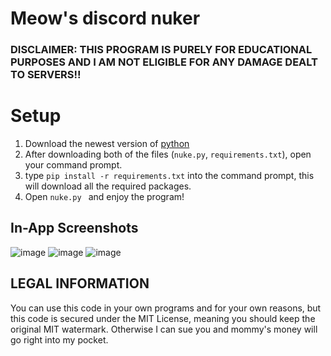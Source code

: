 # Meow's discord nuker

 ### DISCLAIMER: THIS PROGRAM IS PURELY FOR EDUCATIONAL PURPOSES AND I AM NOT ELIGIBLE FOR ANY DAMAGE DEALT TO SERVERS!!


#  Setup

1. Download the newest version of [python](https://www.python.org/downloads/)
2. After downloading both of the files (`nuke.py`, `requirements.txt`), open your command prompt.
3. type  ``pip install -r requirements.txt`` into the command prompt, this will download all the required packages.
4. Open `nuke.py ` and enjoy the program!


## In-App Screenshots
![image](https://user-images.githubusercontent.com/126018790/220769640-f168ba2f-e5be-4661-a61d-e74aed854e91.png)
![image](https://user-images.githubusercontent.com/126018790/220769655-54a4493e-f619-4f84-9a9a-b84183bd0e6d.png)
![image](https://user-images.githubusercontent.com/126018790/220769668-06098a8b-ca8c-40c0-a8da-5864b3d8515e.png)


## LEGAL INFORMATION

You can use this code in your own programs and for your own reasons, but this code is secured under the MIT License, meaning you should keep the original MIT watermark. Otherwise I can sue you and mommy's money will go right into my pocket.
